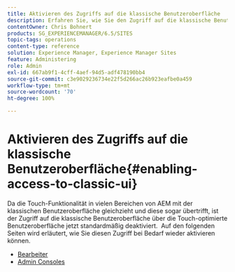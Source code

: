 ```yaml
---
title: Aktivieren des Zugriffs auf die klassische Benutzeroberfläche
description: Erfahren Sie, wie Sie den Zugriff auf die klassische Benutzeroberfläche in Adobe Experience Manager aktivieren.
contentOwner: Chris Bohnert
products: SG_EXPERIENCEMANAGER/6.5/SITES
topic-tags: operations
content-type: reference
solution: Experience Manager, Experience Manager Sites
feature: Administering
role: Admin
exl-id: 667ab9f1-4cff-4aef-94d5-adf478190bb4
source-git-commit: c3e9029236734e22f5d266ac26b923eafbe0a459
workflow-type: tm+mt
source-wordcount: '70'
ht-degree: 100%

---
```


# Aktivieren des Zugriffs auf die klassische Benutzeroberfläche{#enabling-access-to-classic-ui}

Da die Touch-Funktionalität in vielen Bereichen von AEM mit der klassischen Benutzeroberfläche gleichzieht und diese sogar übertrifft, ist der Zugriff auf die klassische Benutzeroberfläche über die Touch-optimierte Benutzeroberfläche jetzt standardmäßig deaktiviert.  Auf den folgenden Seiten wird erläutert, wie Sie diesen Zugriff bei Bedarf wieder aktivieren können.

* [Bearbeiter](/help/sites-administering/enable-classic-ui-editor.md)
* [Admin Consoles](/help/sites-administering/enable-classic-ui-admin.md)

